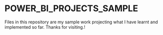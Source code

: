 # POWER_BI_PROJECTS_SAMPLE
Files in this repository are my sample work projecting what I have learnt and implemented so far. Thanks for visiting.!
